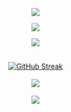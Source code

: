 <p align="center">
  <a href="https://skillicons.dev">
    <img src="https://skillicons.dev/icons?i=linux,arch,kali&theme=dark" />
  </a>
</p>

<p align="center">
  <a href="https://skillicons.dev">
    <img src="https://skillicons.dev/icons?i=github,stackoverflow,discord,gmail&theme=dark" />
  </a>
</p>

<p align="center">
  <a href="https://skillicons.dev">
    <img src="https://skillicons.dev/icons?i=py,fastapi,rust,postgres,bash,git,docker&theme=dark" />
  </a>
</p>

<p align="center">
  </br>
  
<a href="https://git.io/streak-stats">
  <img src="https://streak-stats.demolab.com?user=NIKTO-IZ-NIOTKYDA&theme=dark&hide_border=true&date_format=j%20M%5B%20Y%5D&type=png&hide_total_contributions=true" alt="GitHub Streak" />
</a>
   
  </br>
  </br>
  
  <a href="https://github.com/anuraghazra/github-readme-stats">
    <img src=https://github-readme-stats-git-masterrstaa-rickstaa.vercel.app/api/top-langs/?username=NIKTO-IZ-NIOTKYDA&hide_border=true&langs_count=5&show_icons=true&card_width=495&theme=tokyonight&hide=javascript,html,css>
  
  </br>
  </br>

  <a href="https://github.com/anuraghazra/github-readme-stats">
    <img src=https://github-readme-stats-git-masterrstaa-rickstaa.vercel.app/api?username=NIKTO-IZ-NIOTKYDA&hide_border=true&show_icons=true&theme=tokyonight&card_width=495 />
  </a>
    
</p>
